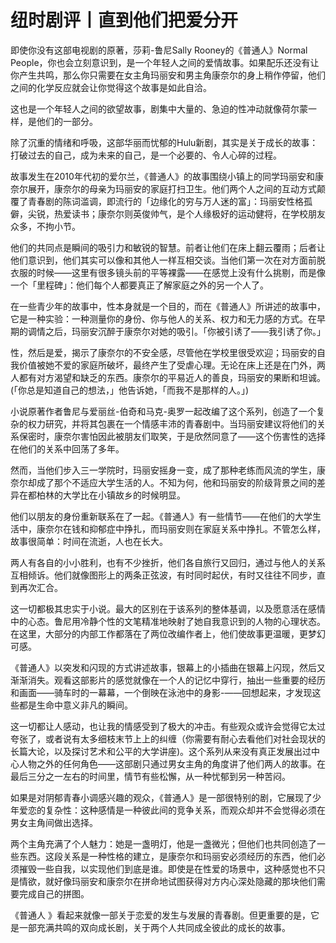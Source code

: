 # 纽时剧评丨直到他们把爱分开

即使你没有这部电视剧的原著，莎莉-鲁尼Sally Rooney的《普通人》Normal People，你也会立刻意识到，是一个年轻人之间的爱情故事。如果配乐还没有让你产生共鸣，那么你只需要在女主角玛丽安和男主角康奈尔的身上稍作停留，他们之间的化学反应就会让你觉得这个故事是如此自洽。

这也是一个年轻人之间的欲望故事，剧集中大量的、急迫的性冲动就像荷尔蒙一样，是他们的一部分。

除了沉重的情绪和呼吸，这部华丽而忧郁的Hulu新剧，其实是关于成长的故事：打破过去的自己，成为未来的自己，是一个必要的、令人心碎的过程。

故事发生在2010年代初的爱尔兰，《普通人》的故事围绕小镇上的同学玛丽安和康奈尔展开，康奈尔的母亲为玛丽安的家庭打扫卫生。他们两个人之间的互动方式颠覆了青春剧的陈词滥调，即流行的「边缘化的穷与万人迷的富」：玛丽安性格孤僻，尖锐，热爱读书；康奈尔则英俊帅气，是个人缘极好的运动健将，在学校朋友众多，不拘小节。

他们的共同点是瞬间的吸引力和敏锐的智慧。前者让他们在床上翻云覆雨；后者让他们意识到，他们其实可以像和其他人一样互相交谈。当他们第一次在对方面前脱衣服的时候——这里有很多镜头前的平等裸露——在感觉上没有什么挑剔，而是像一个「里程碑」：他们每个人都要真正了解家庭之外的另一个人了。

在一些青少年的故事中，性本身就是一个目的，而在《普通人》所讲述的故事中，它是一种实验：一种测量你的身份、你与他人的关系、权力和无力感的方式。在早期的调情之后，玛丽安沉醉于康奈尔对她的吸引。「你被引诱了——我引诱了你。」

性，然后是爱，揭示了康奈尔的不安全感，尽管他在学校里很受欢迎；玛丽安的自我价值被她不爱的家庭所破坏，最终产生了受虐心理。无论在床上还是在门外，两人都有对方渴望和缺乏的东西。康奈尔的平易近人的善良，玛丽安的果断和坦诚。(「你总是知道自己的想法，」他告诉她，「而我不是那样的人。」)

小说原著作者鲁尼与爱丽丝-伯奇和马克-奥罗一起改编了这个系列，创造了一个复杂的权力研究，并将其包裹在一个情感丰沛的青春剧中。当玛丽安建议将他们的关系保密时，康奈尔害怕因此被朋友们取笑，于是欣然同意了——这个伤害性的选择在他们的关系中回荡了多年。

然而，当他们步入三一学院时，玛丽安摇身一变，成了那种老练而风流的学生，康奈尔却成了那个不适应大学生活的人。不知为何，他和玛丽安的阶级背景之间的差异在都柏林的大学比在小镇故乡的时候明显。

他们以朋友的身份重新联系在了一起。《普通人》有一些情节——在他们的大学生活中，康奈尔在钱和抑郁症中挣扎，而玛丽安则在家庭关系中挣扎。不管怎么样，故事很简单：时间在流逝，人也在长大。

两人有各自的小小胜利，也有不少挫折，他们各自旅行又回归，通过与他人的关系互相倾诉。他们就像图形上的两条正弦波，有时同时起伏，有时又往往不同步，直到再次汇合。

这一切都极其忠实于小说。最大的区别在于该系列的整体基调，以及愿意活在感情中的心态。鲁尼用冷静个性的文笔精准地映射了她自我意识到的人物的心理状态。在这里，大部分的内部工作都落在了两位改编作者上，他们使故事更温暖，更梦幻可感。

《普通人》以突发和闪现的方式讲述故事，银幕上的小插曲在银幕上闪现，然后又渐渐消失。观看这部影片的感觉就像在一个人的记忆中穿行，抽出一些重要的经历和画面——骑车时的一幕幕，一个倒映在泳池中的身影-——回想起来，才发现这些都是生命中意义非凡的瞬间。

这一切都让人感动，也让我的情感受到了极大的冲击。有些观众或许会觉得它太过夸张了，或者说有太多细枝末节上上的纠缠（你需要有耐心去看他们对社会现状的长篇大论，以及探讨艺术和公平的大学讲座)。这个系列从来没有真正发展出过中心人物之外的任何角色——这部剧只通过男女主角的角度讲了他们两人的故事。在最后三分之一左右的时间里，情节有些松懈，从一种忧郁到另一种苦闷。

如果是对阴郁青春小调感兴趣的观众，《普通人》是一部很特别的剧，它展现了少年爱恋的复杂性：这种感情是一种彼此间的竞争关系，而观众却并不会觉得必须在男女主角间做出选择。

两个主角充满了个人魅力：她是一盏明灯，他是一盏微光；但他们也共同创造了一些东西。这段关系是一种性格的建立，是康奈尔和玛丽安必须经历的东西，他们必须摧毁一些自我，以实现他们到底是谁。即使是在性爱的场景中，这种感觉也不只是情欲，就好像玛丽安和康奈尔在拼命地试图获得对方内心深处隐藏的那块他们需要完成自己的拼图。

《普通人 》看起来就像一部关于恋爱的发生与发展的青春剧。但更重要的是，它是一部充满共鸣的双向成长剧，关于两个人共同成全彼此的成长的故事。